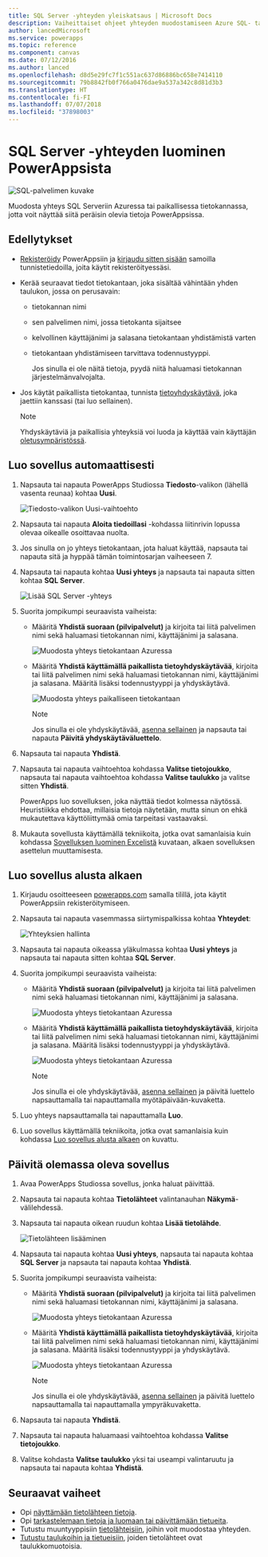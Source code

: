 ```yaml
---
title: SQL Server -yhteyden yleiskatsaus | Microsoft Docs
description: Vaiheittaiset ohjeet yhteyden muodostamiseen Azure SQL- tai paikalliseen SQL Server -tietokantaan
author: lancedMicrosoft
ms.service: powerapps
ms.topic: reference
ms.component: canvas
ms.date: 07/12/2016
ms.author: lanced
ms.openlocfilehash: d8d5e29fc7f1c551ac637d86886bc658e7414110
ms.sourcegitcommit: 79b8842fb0f766a0476dae9a537a342c8d81d3b3
ms.translationtype: HT
ms.contentlocale: fi-FI
ms.lasthandoff: 07/07/2018
ms.locfileid: "37898003"
---
```

# <a name="connect-to-sql-server-from-powerapps"></a>SQL Server -yhteyden luominen PowerAppsista
![SQL-palvelimen kuvake](./media/connection-azure-sqldatabase/sqlicon.png)

Muodosta yhteys SQL Serveriin Azuressa tai paikallisessa tietokannassa, jotta voit näyttää siitä peräisin olevia tietoja PowerAppsissa.

## <a name="prerequisites"></a>Edellytykset

* [Rekisteröidy](../../signup-for-powerapps.md) PowerAppsiin ja [kirjaudu sitten sisään](http://web.powerapps.com) samoilla tunnistetiedoilla, joita käytit rekisteröityessäsi.
* Kerää seuraavat tiedot tietokantaan, joka sisältää vähintään yhden taulukon, jossa on perusavain:
  
  * tietokannan nimi
  * sen palvelimen nimi, jossa tietokanta sijaitsee
  * kelvollinen käyttäjänimi ja salasana tietokantaan yhdistämistä varten
  * tietokantaan yhdistämiseen tarvittava todennustyyppi.
    
    Jos sinulla ei ole näitä tietoja, pyydä niitä haluamasi tietokannan järjestelmänvalvojalta.
* Jos käytät paikallista tietokantaa, tunnista [tietoyhdyskäytävä](../gateway-management.md), joka jaettiin kanssasi (tai luo sellainen).
  
    > [!NOTE]
  > Yhdyskäytäviä ja paikallisia yhteyksiä voi luoda ja käyttää vain käyttäjän [oletusympäristössä](../working-with-environments.md).

## <a name="generate-an-app-automatically"></a>Luo sovellus automaattisesti
1. Napsauta tai napauta PowerApps Studiossa **Tiedosto**-valikon (lähellä vasenta reunaa) kohtaa **Uusi**.
   
    ![Tiedosto-valikon Uusi-vaihtoehto](./media/connection-azure-sqldatabase/file-new.png)
2. Napsauta tai napauta **Aloita tiedoillasi** -kohdassa liitinrivin lopussa olevaa oikealle osoittavaa nuolta.
3. Jos sinulla on jo yhteys tietokantaan, jota haluat käyttää, napsauta tai napauta sitä ja hyppää tämän toimintosarjan vaiheeseen 7.
4. Napsauta tai napauta kohtaa **Uusi yhteys** ja napsauta tai napauta sitten kohtaa **SQL Server**.
   
    ![Lisää SQL Server -yhteys](./media/connection-azure-sqldatabase/add-sql-connection.png)
5. Suorita jompikumpi seuraavista vaiheista:
   
   * Määritä **Yhdistä suoraan (pilvipalvelut)** ja kirjoita tai liitä palvelimen nimi sekä haluamasi tietokannan nimi, käyttäjänimi ja salasana.
     
       ![Muodosta yhteys tietokantaan Azuressa](./media/connection-azure-sqldatabase/connect-azure.png)
   * Määritä **Yhdistä käyttämällä paikallista tietoyhdyskäytävää**, kirjoita tai liitä palvelimen nimi sekä haluamasi tietokannan nimi, käyttäjänimi ja salasana. Määritä lisäksi todennustyyppi ja yhdyskäytävä.
     
       ![Muodosta yhteys paikalliseen tietokantaan](./media/connection-azure-sqldatabase/connect-onprem.png)
     
       > [!NOTE]
     > Jos sinulla ei ole yhdyskäytävää, [asenna sellainen](../gateway-reference.md) ja napsauta tai napauta **Päivitä yhdyskäytäväluettelo**.
6. Napsauta tai napauta **Yhdistä**.
7. Napsauta tai napauta vaihtoehtoa kohdassa **Valitse tietojoukko**, napsauta tai napauta vaihtoehtoa kohdassa **Valitse taulukko** ja valitse sitten **Yhdistä**.
   
    PowerApps luo sovelluksen, joka näyttää tiedot kolmessa näytössä. Heuristiikka ehdottaa, millaisia tietoja näytetään, mutta sinun on ehkä mukautettava käyttöliittymää omia tarpeitasi vastaavaksi.
8. Mukauta sovellusta käyttämällä tekniikoita, jotka ovat samanlaisia kuin kohdassa [Sovelluksen luominen Excelistä](../get-started-create-from-data.md) kuvataan, alkaen sovelluksen asettelun muuttamisesta.

## <a name="build-an-app-from-scratch"></a>Luo sovellus alusta alkaen
1. Kirjaudu osoitteeseen [powerapps.com](https://web.powerapps.com) samalla tilillä, jota käytit PowerAppsiin rekisteröitymiseen.
2. Napsauta tai napauta vasemmassa siirtymispalkissa kohtaa **Yhteydet**:  
   
    ![Yhteyksien hallinta](./media/connection-azure-sqldatabase/manage-connections.png)
3. Napsauta tai napauta oikeassa yläkulmassa kohtaa **Uusi yhteys** ja napsauta tai napauta sitten kohtaa **SQL Server**.
4. Suorita jompikumpi seuraavista vaiheista:
   
   * Määritä **Yhdistä suoraan (pilvipalvelut)** ja kirjoita tai liitä palvelimen nimi sekä haluamasi tietokannan nimi, käyttäjänimi ja salasana.
     
       ![Muodosta yhteys tietokantaan Azuressa](./media/connection-azure-sqldatabase/connect-azure-portal.png)
   * Määritä **Yhdistä käyttämällä paikallista tietoyhdyskäytävää**, kirjoita tai liitä palvelimen nimi sekä haluamasi tietokannan nimi, käyttäjänimi ja salasana. Määritä lisäksi todennustyyppi ja yhdyskäytävä.
     
       ![Muodosta yhteys tietokantaan Azuressa](./media/connection-azure-sqldatabase/connect-onprem-portal.png)
     
       > [!NOTE]
     > Jos sinulla ei ole yhdyskäytävää, [asenna sellainen](../gateway-reference.md) ja päivitä luettelo napsauttamalla tai napauttamalla myötäpäivään-kuvaketta.
5. Luo yhteys napsauttamalla tai napauttamalla **Luo**.
6. Luo sovellus käyttämällä tekniikoita, jotka ovat samanlaisia kuin kohdassa [Luo sovellus alusta alkaen](../get-started-create-from-blank.md) on kuvattu.

## <a name="update-an-existing-app"></a>Päivitä olemassa oleva sovellus
1. Avaa PowerApps Studiossa sovellus, jonka haluat päivittää.
2. Napsauta tai napauta kohtaa **Tietolähteet** valintanauhan **Näkymä**-välilehdessä.
3. Napsauta tai napauta oikean ruudun kohtaa **Lisää tietolähde**.
   
    ![Tietolähteen lisääminen](./media/connection-azure-sqldatabase/add-data-source.png)
4. Napsauta tai napauta kohtaa **Uusi yhteys**, napsauta tai napauta kohtaa **SQL Server** ja napsauta tai napauta kohtaa **Yhdistä**.
5. Suorita jompikumpi seuraavista vaiheista:
   
   * Määritä **Yhdistä suoraan (pilvipalvelut)** ja kirjoita tai liitä palvelimen nimi sekä haluamasi tietokannan nimi, käyttäjänimi ja salasana.
     
       ![Muodosta yhteys tietokantaan Azuressa](./media/connection-azure-sqldatabase/connect-azure-fromblank.png)
   * Määritä **Yhdistä käyttämällä paikallista tietoyhdyskäytävää**, kirjoita tai liitä palvelimen nimi sekä haluamasi tietokannan nimi, käyttäjänimi ja salasana. Määritä lisäksi todennustyyppi ja yhdyskäytävä.
     
       ![Muodosta yhteys tietokantaan Azuressa](./media/connection-azure-sqldatabase/connect-onprem-fromblank.png)
     
       > [!NOTE]
     > Jos sinulla ei ole yhdyskäytävää, [asenna sellainen](../gateway-reference.md) ja päivitä luettelo napsauttamalla tai napauttamalla ympyräkuvaketta.
6. Napsauta tai napauta **Yhdistä**.
7. Napsauta tai napauta haluamaasi vaihtoehtoa kohdassa **Valitse tietojoukko**.
8. Valitse kohdasta **Valitse taulukko** yksi tai useampi valintaruutu ja napsauta tai napauta kohtaa **Yhdistä**.

## <a name="next-steps"></a>Seuraavat vaiheet
* Opi [näyttämään tietolähteen tietoja](../add-gallery.md).
* Opi [tarkastelemaan tietoja ja luomaan tai päivittämään tietueita](../add-form.md).
* Tutustu muuntyyppisiin [tietolähteisiin](../connections-list.md), joihin voit muodostaa yhteyden.  
* [Tutustu taulukoihin ja tietueisiin](../working-with-tables.md), joiden tietolähteet ovat taulukkomuotoisia.

<!--NotAvailableYet
## View the available functions ##
This connection includes the following functions:

| Function Name |  Description |
| --- | --- |
|[GetItems](connection-azure-sqldatabase.md#getitems) | Retrieves rows from a SQL table |
|[PostItem](connection-azure-sqldatabase.md#postitem) | Inserts a new row into a SQL table |
|[GetItem](connection-azure-sqldatabase.md#getitem) | Retrieves a single row from a SQL table |
|[DeleteItem](connection-azure-sqldatabase.md#deleteitem) | Deletes a row from a SQL table |
|[PatchItem](connection-azure-sqldatabase.md#patchitem) | Updates an existing row in a SQL table |
|[GetTables](connection-azure-sqldatabase.md#gettables) | Retrieves tables from a SQL database |

### GetItems
Get rows: Retrieves rows from a SQL table

#### Input properties

| Name| Data Type|Required|Description|
| ---|---|---|---|
|table|string|yes|Name of SQL table|
|$skip|integer|no|Number of entries to skip (default = 0)|
|$top|integer|no|Maximum number of entries to retrieve (default = 256)|
|$filter|string|no|An ODATA filter query to restrict the number of entries|
|$orderby|string|no|An ODATA orderBy query for specifying the order of entries|

### PostItem
Insert row: Inserts a new row into a SQL table

#### Input properties

| Name| Data Type|Required|Description|
| ---|---|---|---|
|table|string|yes|Name of SQL table|
|item| |yes|Row to insert into the specified table in SQL|

#### Output properties

| Property Name | Data Type | Required | Description |
|---|---|---|---|
|value|array|No | |


### GetItem
Get row: Retrieves a single row from a SQL table

#### Input properties

| Name| Data Type|Required|Description|
| ---|---|---|---|
|table|string|yes|Name of SQL table|
|id|string|yes|Unique identifier of the row to retrieve|

#### Output properties

| Property Name | Data Type | Required | Description |
|---|---|---|---|
|ItemInternalId|string|No | |


### DeleteItem
Delete row: Deletes a row from a SQL table

#### Input properties

| Name| Data Type|Required|Description|
| ---|---|---|---|
|table|string|yes|Name of SQL table|
|id|string|yes|Unique identifier of the row to delete|

#### Output properties
None.

### PatchItem
Update row: Updates an existing row in a SQL table

#### Input properties

| Name| Data Type|Required|Description|
| ---|---|---|---|
|table|string|yes|Name of SQL table|
|id|string|yes|Unique identifier of the row to update|
|item| |yes|Row with updated values|

#### Output properties

| Property Name | Data Type | Required | Description |
|---|---|---|---|
|ItemInternalId|string|No | &nbsp; |


### GetTables
Get tables: Retrieves tables from a SQL database

#### Input properties
None.

#### Output properties

| Property Name | Data Type | Required | Description |
|---|---|---|---|
|value|array|No | Can output the Name and DisplayName properties |

### ExecuteProcedure
Execute stored procedure: Executes a stored procedure in SQL

#### Input properties

| Name| Data Type|Required|Description|
| ---|---|---|---|
|procedure|string|yes|Procedure name|
|parameters| |yes|Input parameters|

#### Output properties
Result of the stored procedure execution.

| Property Name | Data Type | Required | Description |
|---|---|---|---|
|OutputParameters|object|No | Output parameter values |
|ReturnCode|integer|No | Return code of a procedure |
|ResultSets|object|No | Result sets|

-->
